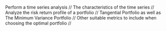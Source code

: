 Perform a time series analysis //
The characteristics of the time series //
Analyze the risk return profile of a portfolio //
Tangential Portfolio as well as The Minimum Variance Portfolio //
Other suitable metrics to include when choosing the optimal portfolio //
